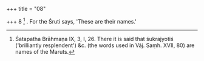 +++
title = "08"

+++
8 [^6] . For the Śruti says, 'These are their names.'


[^6]:  Śatapatha Brāhmaṇa IX, 3, I, 26. There it is said that śukrajyotiś ('brilliantly resplendent') &c. (the words used in Vāj. Saṃh. XVII, 80) are names of the Maruts.

